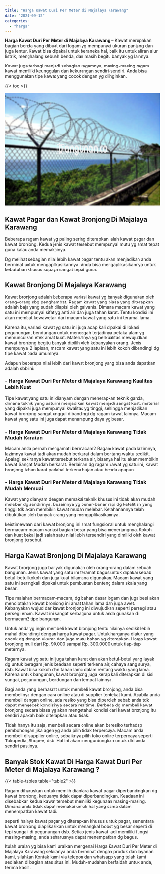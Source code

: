 ```yaml
---
title: "Harga Kawat Duri Per Meter di Majalaya Karawang"
date: "2024-09-12"
categories: 
  - "harga"
---
```


**Harga Kawat Duri Per Meter di Majalaya Karawang** – Kawat merupakan bagian benda yang dibuat dari logam yg mempunyai ukuran panjang dan juga lentur. Kawat bisa dipakai untuk beraneka hal, baik itu untuk aliran alur listrik, menghalang sebuah benda, dan masih begitu banyak yg lainnya.

Kawat juga terbagi menjadi sebagian ragamnya, masing-masing ragam kawat memiliki keunggulan dan kekurangan sendiri-sendiri. Anda bisa menggunakan tipe kawat yang cocok dengan yg diinginkan.

{{< toc >}}

![Harga Kawat Duri Per Meter di Majalaya Karawang](/images/jual-kawat-murah46.png)

## Kawat Pagar dan Kawat Bronjong Di Majalaya Karawang

Beberapa ragam kawat yg paling sering diterapkan ialah kawat pagar dan kawat bronjong. Kedua jenis kawat tersebut mempunyai mutu yg amat tepat guna kalau anda memakainya.

Dg melihat sebagian nilai lebih kawat pagar tentu akan menjadikan anda berminat untuk mengaplikasikannya. Anda bisa mengaplikasikannya untuk kebutuhan khusus supaya sangat tepat guna.

## Kawat Bronjong Di Majalaya Karawang

Kawat bronjong adalah beberapa variasi kawat yg banyak digunakan oleh orang-orang sbg penghambat. Ragam kawat yang biasa yang diterapkan adalah baja yang sudah dilapisi oleh galvanis. Dimana macam kawat yang satu ini mempunyai sifat yg anti air dan juga tahan karat. Tentu kondisi ini akan membat kewawetan dari macam kawat yang satu ini teramat lama.

Karena itu, variasi kawat yg satu ini juga acap kali dipakai di lokasi pegunungan, bendungan untuk mencegah terjadinya petaka alam yg memunculkan efek amat kuat. Materialnya yg berkualitas mewujudkan kawat bronjong begitu banyak dipilih oleh kebanyakan orang. Jenis mempunyai 2 lapisan, macam kawat yang satu ini lebih kokoh dibandingi dg tipe kawat pada umumnya.

Adapun beberapa nilai lebih dari kawat bronjong yang bisa anda dapatkan adalah sbb ini:

### \- Harga Kawat Duri Per Meter di Majalaya Karawang Kualitas Lebih Kuat

Tipe kawat yang satu ini dianyam dengan menerapkan teknik ganda, dimana teknik yang satu ini menjadikan kawat menjadi sangat kuat. material yang dipakai juga mempunyai kwalitas yg tinggi, sehingga menjadikan kawat bronjong sangat unggul dibandingi dg ragam kawat lainnya. Macam kawat yang satu ini juga dapat menampung daya yg besar.

### \- Harga Kawat Duri Per Meter di Majalaya Karawang Tidak Mudah Karatan

Macam anda pernah mengamati bermacam2 Ragam kawat pada lazimnya, lazimnya kawat tadi akan mudah berkarat dalam bentang waktu sedikit. Apalagi sekiranya kawat tersebut terkena air, bisanya hal itu akan membikin kawat Sangat Mudah berkarat. Berlainan dg ragam kawat yg satu ini, kawat bronjong tahan karat padahal terkena hujan atau benda apapun.

### \- Harga Kawat Duri Per Meter di Majalaya Karawang Tidak Mudah Memuai

Kawat yang dianyam dengan memakai teknik khusus ini tidak akan mudah melebar dg sendirinya. Desainnya yg benar-benar rapi dg ketelitian yang tinggi tdk akan membikin kawat mudah melebar. Ketahanannya telah dibuktikan oleh banyak orang yang mengaplikasikannya.

keistimewaan dari kawat bronjong ini amat fungsional untuk menghalangi bermacam-macam variasi bagian besar yang bisa menerjangnya. Kokoh dan kuat bakal jadi salah satu nilai lebih tersendiri yang dimiliki oleh kawat bronjong tersebut.

## Harga Kawat Bronjong Di Majalaya Karawang

Kawat bronjong juga banyak digunakan oleh orang-orang dalam sebuah bangunan. Jenis kawat yang satu ini teramat bagus untuk dipakai sebab betul-betul kokoh dan juga kuat bilamana digunakan. Macam kawat yang satu ini seringkali dipakai untuk pembuatan benteng dalam skala yang besar.

Tipe malahan bermacam-macam, dg bahan dasar logam dan juga besi akan menciptakan kawat bronjong ini amat tahan lama dan juga awet. Kebanyakan wujud dar kawat bronjong ini diwujudkan seperti persegi atau persegi enam. Kawat ini sangat serbaguna untuk anda gunakan di bermacam2 tipe bangunan.

Untuk anda yg ingin membeli kawat bronjong tentu nilainya sedikit lebih mahal dibandingi dengan harga kawat pagar. Untuk harganya diatur yang cocok dg dengan ukuran dan juga mutu bahan yg diterapkan. Harga kawat bronjong muli dari Rp. 90.000 sampai Rp. 300.0000 untuk tiap-tiap meternya.

Ragam kawat yg satu ini juga tahan karat dan akan betul-betul yang layak dg untuk beragam jenis keadaan seperti terkena air, cahaya sang surya, dsb. Kawat bisa kokoh dan tahan lama dalam rentang waktu yang lama. Karena untuk bangunan, kawat bronjong juga kerap kali diterapkan di sisi sungai, pegunungan, bendungan dan tempat lainnya.

Bagi anda yang berhasrat untuk membeli kawat bronjong, anda bisa membelinya dengan cara online atau di supplier terdekat kami. Apabila anda membeli dengan online, ada resiko yang bisa diperoleh sebab anda tdk dapat mengecek kondisinya secara realtime. Berbeda dg membeli kawat bronjong secara biasa yg akan mengetahui kondisi dari kawat bronjong itu sendiri apakah baik diterapkan atau tidak.

Tidak hanya itu saja, membeli secara online akan beresiko terhadap pembohongan jika agen yg anda pilih tidak terpercaya. Macam anda membeli di supplier online, sebaiknya pilih toko online terpercaya seperti Tokopedia, Shopee, dsb. Hal ini akan menguntungkan untuk diri anda sendiri pastinya.

## Banyak Stok Kawat Di Harga Kawat Duri Per Meter di Majalaya Karawang ?

{{< table-tables table="table2" >}}

Ragam diharuskan untuk memlih diantara kawat pagar diperbandingkan dg kawat bronjong, keduanya tidak dapat diperbandingkan. Keadaan ini disebabkan kedua kawat tersebut memiliki kegunaan masing-masing. Dimana anda tidak dapat memakai untuk hal yang sama dalam menempatkan kawat tadi.

seperti halnya kawat pagar yg diterapkan khusus untuk pagar, sementara kawat bronjong diaplikasikan untuk menangkal bobot yg besar seperti di tepi sungai, di pegunungan dsb. Setiap jenis kawat tadi memiliki fungsi masing-masing, anda seharusnya dapat menempatkan dg bagus.

Itulah uraian yg bisa kami uraikan mengenai Harga Kawat Duri Per Meter di Majalaya Karawang sekiranya anda berminat dengan produk dan layanan kami, silahkan Kontak kami via telepon dan whatsapp yang telah kami sediakan di bagian atas situs ini. Mudah-mudahan berfaidah untuk anda, terima kasih.
